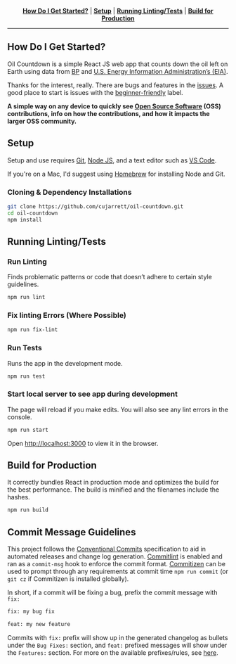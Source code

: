 <p align="center" class="toc">
   <strong><a href="#how-do-i-get-started">How Do I Get Started?</a></strong>
   |
  <strong><a href="#setup">Setup</a></strong>
   |
   <strong><a href="#running-lintingtests">Running Linting/Tests</a></strong>
   |
   <strong><a href="#build-for-production">Build for Production</a></strong>
</p>

---

## How Do I Get Started?

Oil Countdown is a simple React JS web app that counts down the oil left on Earth using data from [BP](https://www.bp.com/) and [U.S. Energy Information Administration’s (EIA)](https://www.eia.gov/).

Thanks for the interest, really. There are bugs and features in the [issues](https://github.com/cujarrett/oil-countdown/issues).
A good place to start is issues with the [beginner-friendly](https://github.com/cujarrett/oil-countdown/issues?q=is%3Aissue+is%3Aopen+label%3Abeginner-friendly)
label.

**A simple way on any device to quickly see [Open Source Software](https://en.wikipedia.org/wiki/Open-source_software)
(OSS) contributions, info on how the contributions, and how it impacts the larger OSS community.**

## Setup

Setup and use requires [Git](https://git-scm.com/),
[Node JS](https://nodejs.org/en/), and a text editor such as
[VS Code](https://code.visualstudio.com/).

If you're on a Mac, I'd suggest using [Homebrew](https://brew.sh/) for installing Node and Git.

### Cloning & Dependency Installations

```sh
git clone https://github.com/cujarrett/oil-countdown.git
cd oil-countdown
npm install
```

## Running Linting/Tests

### Run Linting

Finds problematic patterns or code that doesn’t adhere to certain style guidelines.

```sh
npm run lint
```

### Fix linting Errors (Where Possible)

```sh
npm run fix-lint
```

### Run Tests

Runs the app in the development mode.

```sh
npm run test
```

### Start local server to see app during development

The page will reload if you make edits. You will also see any lint errors in the console.

```sh
npm run start
```

Open [http://localhost:3000](http://localhost:3000) to view it in the browser.

## Build for Production

It correctly bundles React in production mode and optimizes the build for the best performance.
The build is minified and the filenames include the hashes.

```sh
npm run build
```

## Commit Message Guidelines

This project follows the [Conventional Commits](https://www.conventionalcommits.org/en/v1.0.0-beta.3/) specification to
aid in automated releases and change log generation. [Commitlint](https://github.com/conventional-changelog/commitlint)
is enabled and ran as a `commit-msg` hook to enforce the commit format.
[Commitizen](http://commitizen.github.io/cz-cli/) can be used to prompt through any requirements at commit time
`npm run commit` (or `git cz` if Commitizen is installed globally).

In short, if a commit will be fixing a bug, prefix the commit message with `fix:`

```sh
fix: my bug fix
```

```sh
feat: my new feature
```

Commits with `fix:` prefix will show up in the generated changelog as bullets under the `Bug Fixes:` section, and
`feat:` prefixed messages will show under the `Features:` section. For more on the available prefixes/rules, see
[here](https://github.com/conventional-changelog/commitlint/tree/master/%40commitlint/config-conventional#rules).
